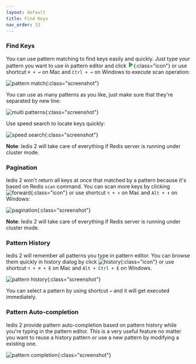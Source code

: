 ```yaml
---
layout: default
title: Find Keys
nav_order: 13
---
```


### Find Keys
You can use pattern matching to find keys easily and quickly.
Just type your pattern you want to use in pattern editor and click ![execute](/assets/images/find-keys/execute.png){:class="icon"} or use shortcut ```⌘ + ↩``` on Mac and
```Ctrl + ↩``` on Windows to execute scan operation:  

![pattern match](/assets/images/find-keys/pattern-match2.png){:class="screenshot"}

You can use as many patterns as you like, just make sure that they're separated by new line: 

![multi patterns](/assets/images/find-keys/multi-patterns2.png){:class="screenshot"}

Use speed search to locate keys quickly:

![speed search](/assets/images/find-keys/speed-search2.png){:class="screenshot"}

**Note**: Iedis 2 will take care of everything if Redis server is running under cluster mode.

### Pagination
Iedis 2 won't return all keys at once that matched by a pattern because it's based on Redis ```scan``` command.
You can scan more keys by clicking ![forward](/assets/images/find-keys/forward2.png){:class="icon"} or use shortcut ```⌥ + ⬇``` on Mac and ```Alt + ⬇``` on Windows:

![pagination](/assets/images/find-keys/pagination2.png){:class="screenshot"}

**Note**: Iedis 2 will take care of everything if Redis server is running under cluster mode.

### Pattern History
Iedis 2 will remember all patterns you type in pattern editor. You can browse them quickly in history dialog by click ![history](/assets/images/find-keys/history2.png){:class="icon"} or use shortcut
```⌥ + ⌘ + E``` on Mac and ```Alt + Ctrl + E``` on Windows.

![pattern history](/assets/images/find-keys/pattern-history2.png){:class="screenshot"}

You can select a pattern by using shortcut ```↩``` and it will get executed immediately.

### Pattern Auto-completion
Iedis 2 provide pattern auto-completion based on pattern history while you're typing in the pattern editor.
This is a very useful feature no matter you want to reuse a history pattern or use a new pattern by modifying a existing one. 

![pattern completion](/assets/images/find-keys/pattern-completion2.png){:class="screenshot"}